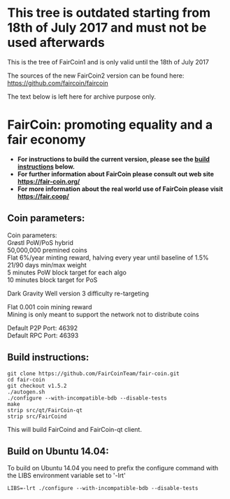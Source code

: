 # This tree is outdated starting from 18th of July 2017 and must not be used afterwards 
This is the tree of FairCoin1 and is only valid until the 18th of July 2017  

The sources of the new FairCoin2 version can be found here:  
https://github.com/faircoin/faircoin

The text below is left here for archive purpose only.

  
  
  
  
  
  
# FairCoin: promoting equality and a fair economy #

* **For instructions to build the current version, please see the [build instructions](#user-content-build-instructions) below.**
* **For further information about FairCoin please consult out web site https://fair-coin.org/**
* **For more information about the real world use of FairCoin please visit https://fair.coop/**

## Coin parameters: ##

Coin parameters:  
Grøstl PoW/PoS hybrid  
50,000,000 premined coins  
Flat 6%/year minting reward, halving every year until baseline of 1.5%  
21/90 days min/max weight  
5 minutes PoW block target for each algo  
10 minutes block target for PoS  
  
Dark Gravity Well version 3 difficulty re-targeting
  
Flat 0.001 coin mining reward  
Mining is only meant to support the network not to distribute coins  
  
Default P2P Port: 46392  
Default RPC Port: 46393  

## Build instructions: ##

```
git clone https://github.com/FairCoinTeam/fair-coin.git  
cd fair-coin  
git checkout v1.5.2  
./autogen.sh  
./configure --with-incompatible-bdb --disable-tests  
make  
strip src/qt/FairCoin-qt  
strip src/FairCoind  
```
This will build FairCoind and FairCoin-qt client.

## Build on Ubuntu 14.04: ##

To build on Ubuntu 14.04 you need to prefix the configure command with the LIBS environment variable set to '-lrt'

```
LIBS=-lrt ./configure --with-incompatible-bdb --disable-tests  
```
